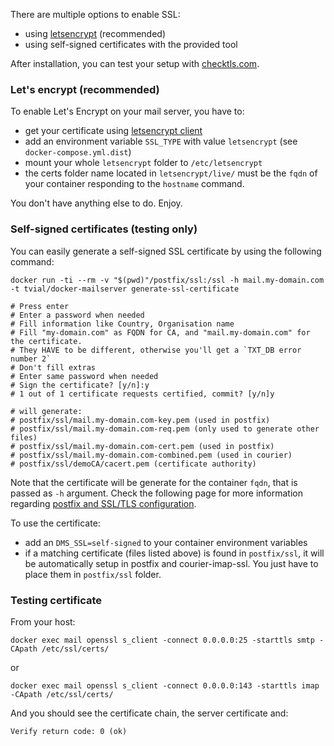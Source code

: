 There are multiple options to enable SSL:

* using [letsencrypt](https://letsencrypt.org/) (recommended)
* using self-signed certificates with the provided tool

After installation, you can test your setup with [checktls.com](https://www.checktls.com/TestReceiver).

### Let's encrypt (recommended)

To enable Let's Encrypt on your mail server, you have to:

* get your certificate using [letsencrypt client](https://github.com/letsencrypt/letsencrypt)
* add an environment variable `SSL_TYPE` with value `letsencrypt` (see `docker-compose.yml.dist`)
* mount your whole `letsencrypt` folder to `/etc/letsencrypt`
* the certs folder name located in `letsencrypt/live/` must be the `fqdn` of your container responding to the `hostname` command.

You don't have anything else to do. Enjoy.

### Self-signed certificates (testing only)

You can easily generate a self-signed SSL certificate by using the following command:

    docker run -ti --rm -v "$(pwd)"/postfix/ssl:/ssl -h mail.my-domain.com -t tvial/docker-mailserver generate-ssl-certificate

    # Press enter
    # Enter a password when needed
    # Fill information like Country, Organisation name
    # Fill "my-domain.com" as FQDN for CA, and "mail.my-domain.com" for the certificate.
    # They HAVE to be different, otherwise you'll get a `TXT_DB error number 2`
    # Don't fill extras
    # Enter same password when needed
    # Sign the certificate? [y/n]:y
    # 1 out of 1 certificate requests certified, commit? [y/n]y

    # will generate:
    # postfix/ssl/mail.my-domain.com-key.pem (used in postfix)
    # postfix/ssl/mail.my-domain.com-req.pem (only used to generate other files)
    # postfix/ssl/mail.my-domain.com-cert.pem (used in postfix)
    # postfix/ssl/mail.my-domain.com-combined.pem (used in courier)
    # postfix/ssl/demoCA/cacert.pem (certificate authority)

Note that the certificate will be generate for the container `fqdn`, that is passed as `-h` argument.
Check the following page for more information regarding [postfix and SSL/TLS configuration](http://www.mad-hacking.net/documentation/linux/applications/mail/using-ssl-tls-postfix-courier.xml).

To use the certificate:

* add an `DMS_SSL=self-signed` to your container environment variables
* if a matching certificate (files listed above) is found in `postfix/ssl`, it will be automatically setup in postfix and courier-imap-ssl. You just have to place them in `postfix/ssl` folder.

### Testing certificate

From your host:

    docker exec mail openssl s_client -connect 0.0.0.0:25 -starttls smtp -CApath /etc/ssl/certs/

or

    docker exec mail openssl s_client -connect 0.0.0.0:143 -starttls imap -CApath /etc/ssl/certs/


And you should see the certificate chain, the server certificate and:

    Verify return code: 0 (ok)
